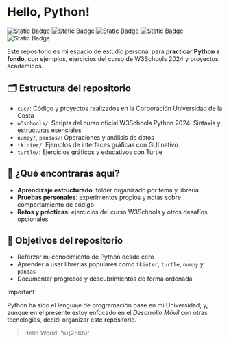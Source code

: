 # Hello, Python!

![Static Badge](https://img.shields.io/badge/Language-Python-3776AB?style=for-the-badge&logo=Python&logoColor=white&labelColor=101010) 
![Static Badge](https://img.shields.io/badge/Library-NumPy-013243?style=for-the-badge&logo=Numpy&logoColor=white&labelColor=101010)
![Static Badge](https://img.shields.io/badge/Library-Pandas-150458?style=for-the-badge&logo=Pandas&logoColor=white&labelColor=101010)
![Static Badge](https://img.shields.io/badge/Library-Tkinter-blue?style=for-the-badge&logo=Python&logoColor=white&labelColor=101010)
![Static Badge](https://img.shields.io/badge/Library-Turtle-teal?style=for-the-badge&logo=Python&logoColor=white&labelColor=101010)
 
Este repositorio es mi espacio de estudio personal para **practicar Python a fondo**, con ejemplos, ejercicios del curso de W3Schools 2024 y proyectos académicos.

## 🗂️ Estructura del repositorio
- `cuc/`: Código y proyectos realizados en la Corporación Universidad de la Costa
- `w3schools/`: Scripts del curso oficial W3Schools Python 2024. Sintaxis y estructuras esenciales
- `numpy/`, `pandas/`: Operaciones y análisis de datos
- `tkinter/`: Ejemplos de interfaces gráficas con GUI nativo
- `turtle/`: Ejercicios gráficos y educativos con Turtle

## 🔎 ¿Qué encontrarás aquí?

- **Aprendizaje estructurado**: folder organizado por tema y librería
- **Pruebas personales**: experimentos propios y notas sobre comportamiento de código
- **Retos y prácticas**: ejercicios del curso W3Schools y otros desafíos opcionales

## 🎯 Objetivos del repositorio

- Reforzar mi conocimiento de Python desde cero
- Aprender a usar librerías populares como `tkinter`, `turtle`, `numpy` y `pandas`
- Documentar progresos y descubrimientos de forma ordenada

> [!IMPORTANT]
> Python ha sido el lenguaje de programación base en mi Universidad; y, aunque en el presente estoy enfocado en el *Desarrollo Móvil* con otras tecnologías, decidí organizar este repositorio.

> Hello World! '\u{2665}'
